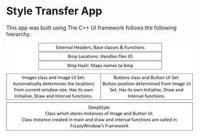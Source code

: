 # Style Transfer App

This app was built using 
The C++ UI framework follows the following hierarchy.

![](./docs/front-end-framework.png)
